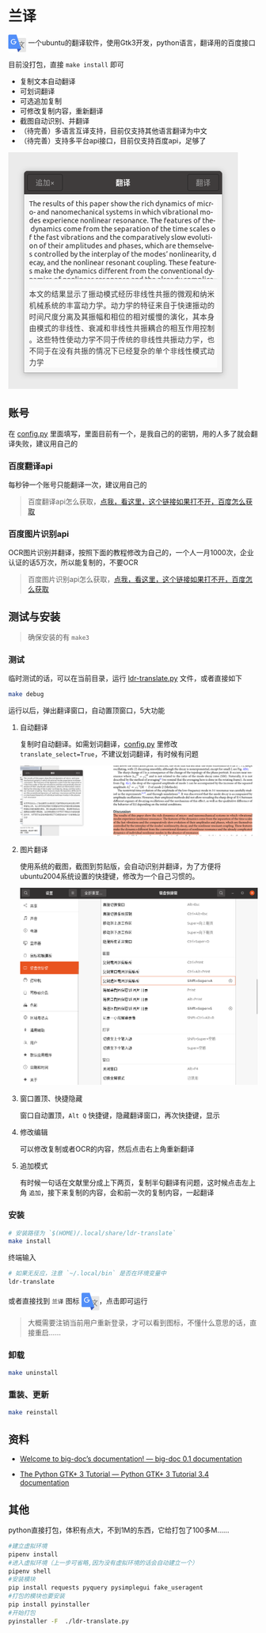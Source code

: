 # 兰译

 <img src="ui/icon.png" width = "36" height = "36" alt="图片名称" align=center />
一个ubuntu的翻译软件，使用Gtk3开发，python语言，翻译用的百度接口

目前没打包，直接 `make install` 即可

- 复制文本自动翻译
- 可划词翻译
- 可选追加复制
- 可修改复制内容，重新翻译
- 截图自动识别、并翻译
- （待完善）多语言互译支持，目前仅支持其他语言翻译为中文
- （待完善）支持多平台api接口，目前仅支持百度api，足够了

![运行](images/lt.png)

## 账号

在 [config.py](./config.py) 里面填写，里面目前有一个，是我自己的的密钥，用的人多了就会翻译失败，建议用自己的

### 百度翻译api

每秒钟一个账号只能翻译一次，建议用自己的

> 百度翻译api怎么获取，[点我，看这里，这个链接如果打不开，百度怎么获取](https://ripperhe.gitee.io/bob/#/service/translate/baidu)

### 百度图片识别api

OCR图片识别并翻译，按照下面的教程修改为自己的，一个人一月1000次，企业认证的话5万次，所以能复制的，不要OCR

> 百度图片识别api怎么获取，[点我，看这里，这个链接如果打不开，百度怎么获取](https://cloud.baidu.com/doc/OCR/s/dk3iqnq51)

## 测试与安装

> 确保安装的有 `make3`

### 测试

临时测试的话，可以在当前目录，运行 [ldr-translate.py](./ldr-translate.py) 文件，或者直接如下

```sh
make debug
```

运行以后，弹出翻译窗口，自动置顶窗口，5大功能

1. 自动翻译
  
    复制时自动翻译。如需划词翻译，[config.py](./config.py) 里修改 `translate_select=True`，不建议划词翻译，有时候有问题

    ![运行](images/lt_more.png)

2. 图片翻译
  
    使用系统的截图，截图到剪贴版，会自动识别并翻译，为了方便将ubuntu2004系统设置的快捷键，修改为一个自己习惯的。

    ![图片翻译](images/ocr.png)

3. 窗口置顶、快捷隐藏

    窗口自动置顶，`Alt Q` 快捷键，隐藏翻译窗口，再次快捷键，显示

4. 修改编辑

    可以修改复制或者OCR的内容，然后点击右上角重新翻译

5. 追加模式

    有时候一句话在文献里分成上下两页，复制半句翻译有问题，这时候点击左上角 `追加`，接下来复制的内容，会和前一次的复制内容，一起翻译

### 安装

```bash
# 安装路径为 `$(HOME)/.local/share/ldr-translate`
make install
```

终端输入

```bash
# 如果无反应，注意 `~/.local/bin` 是否在环境变量中
ldr-translate
```

或者直接找到 `兰译` 图标 
 <img src="ui/icon.png" width = "36" height = "36" alt="图片名称" align=center />，点击即可运行

> 大概需要注销当前用户重新登录，才可以看到图标，不懂什么意思的话，直接重启……

### 卸载

```bash
make uninstall
```

### 重装、更新

```bash
make reinstall
```

## 资料

- [Welcome to big-doc’s documentation! &mdash; big-doc 0.1 documentation](https://thebigdoc.readthedocs.io/en/latest/index.html)

- [The Python GTK+ 3 Tutorial &mdash; Python GTK+ 3 Tutorial 3.4 documentation](https://python-gtk-3-tutorial.readthedocs.io/en/latest/index.html)


## 其他

python直接打包，体积有点大，不到1M的东西，它给打包了100多M……

```bash
#建立虚拟环境
pipenv install
#进入虚拟环境（上一步可省略,因为没有虚拟环境的话会自动建立一个）
pipenv shell
#安装模块
pip install requests pyquery pysimplegui fake_useragent
#打包的模块也要安装
pip install pyinstaller
#开始打包
pyinstaller -F  ./ldr-translate.py 
```
